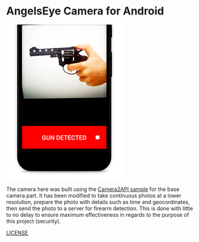 # AngelsEye Camera for Android

![alt text](https://github.com/suzyng83209/HackHarvard/blob/master/Android%20Apps/AndroidCamera/screenshot.jpg "Angels Eye Camera Screenshot" )

The camera here was built using the [Camera2API sample](https://github.com/googlesamples/android-Camera2Basic) for the base camera part. 
It has been modified to take continuous photos at a lower resolution, prepare the photo with details such as time and geocordinates, then 
send the photo to a server for firearm detection. This is done with little to no delay to ensure maximum effectiveness in regards to the purpose of this project (security). 

[LICENSE](https://github.com/suzyng83209/HackHarvard/blob/master/AndroidCamera/LICENSE)
